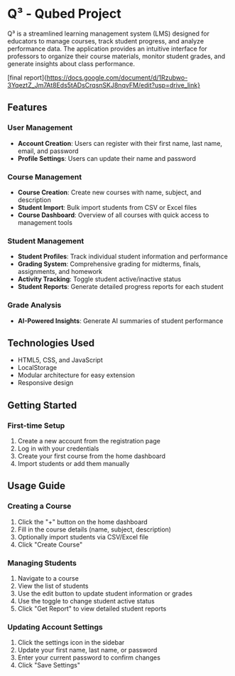 # Q³ - Qubed Project

Q³ is a streamlined learning management system (LMS) designed for educators to manage courses, track student progress, and analyze performance data. The application provides an intuitive interface for professors to organize their course materials, monitor student grades, and generate insights about class performance.

[final report]{https://docs.google.com/document/d/1Rzubwo-3YqeztZ_Jm7At8Eds5tADsCrqsnSKJ8nqvFM/edit?usp=drive_link}

## Features

### User Management
- **Account Creation**: Users can register with their first name, last name, email, and password
- **Profile Settings**: Users can update their name and password

### Course Management
- **Course Creation**: Create new courses with name, subject, and description
- **Student Import**: Bulk import students from CSV or Excel files
- **Course Dashboard**: Overview of all courses with quick access to management tools

### Student Management
- **Student Profiles**: Track individual student information and performance
- **Grading System**: Comprehensive grading for midterms, finals, assignments, and homework
- **Activity Tracking**: Toggle student active/inactive status
- **Student Reports**: Generate detailed progress reports for each student

### Grade Analysis
- **AI-Powered Insights**: Generate AI summaries of student performance

## Technologies Used

- HTML5, CSS, and JavaScript
- LocalStorage
- Modular architecture for easy extension
- Responsive design
  
## Getting Started

### First-time Setup

1. Create a new account from the registration page
2. Log in with your credentials
3. Create your first course from the home dashboard
4. Import students or add them manually

## Usage Guide

### Creating a Course
1. Click the "+" button on the home dashboard
2. Fill in the course details (name, subject, description)
3. Optionally import students via CSV/Excel file
4. Click "Create Course"

### Managing Students
1. Navigate to a course
2. View the list of students
3. Use the edit button to update student information or grades
4. Use the toggle to change student active status
5. Click "Get Report" to view detailed student reports

### Updating Account Settings
1. Click the settings icon in the sidebar
2. Update your first name, last name, or password
3. Enter your current password to confirm changes
4. Click "Save Settings"

